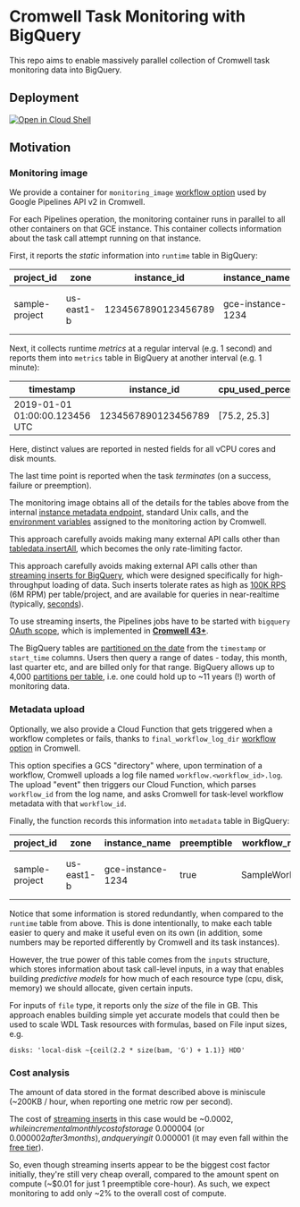 # Cromwell Task Monitoring with BigQuery

This repo aims to enable massively parallel collection
of Cromwell task monitoring data into BigQuery.

## Deployment

[![Open in Cloud Shell](https://gstatic.com/cloudssh/images/open-btn.svg)](https://console.cloud.google.com/cloudshell/editor?cloudshell_git_repo=https://github.com/broadinstitute/cromwell-task-monitor-bq&cloudshell_git_branch=release&cloudshell_tutorial=deploy/tutorial.md)

## Motivation

### Monitoring image

We provide a container for `monitoring_image`
[workflow option](https://cromwell.readthedocs.io/en/stable/wf_options/Google/)
used by Google Pipelines API v2 in Cromwell.

For each Pipelines operation, the monitoring container
runs in parallel to all other containers on that GCE instance.
This container collects information about
the task call attempt running on that instance.

First, it reports the _static_ information into `runtime` table in BigQuery:

| project_id | zone | instance_id | instance_name | preemptible | workflow_id  | task_call_name | shard | attempt | cpu_count | cpu_platform | mem_total_gb | disk_mounts | disk_total_gb | start_time |
| ------------- | ------------- | ------------- | ------------- | ------------- | ------------- | ------------- | ------------- | ------------- | ------------- | ------------- | ------------- | ------------- | ------------- | ------------- |
| sample-project | us-east1-b | 1234567890123456789 | gce-instance-1234 | true | 11910a69-aaf5-428a-aae0-0b3b41ef396c | Task_Hello | 1 | 2 | 2 | Intel Haswell | 7.5 | [/cromwell_root, /mnt/disk2] | [50.5, 25.2] | 2019-01-01 01:00:00.123456 UTC |

Next, it collects runtime _metrics_ at a regular interval (e.g. 1 second)
and reports them into `metrics` table in BigQuery at another interval (e.g. 1 minute):

| timestamp | instance_id | cpu_used_percent | mem_used_gb | disk_used_gb | disk_read_iops | disk_write_iops |
| ------------- | ------------- | ------------- | ------------- | ------------- | ------------- | ------------- |
| 2019-01-01 01:00:00.123456 UTC | 1234567890123456789 | [75.2, 25.3] | 65.3 | [20.4, 10.2] | [100.5, 50.1] | [200.6, 0.1] |

Here, distinct values are reported in nested fields for all vCPU cores and disk mounts.

The last time point is reported when the task _terminates_ (on a success, failure or preemption).

The monitoring image obtains all of the details for the tables above from the internal
[instance metadata endpoint](https://cloud.google.com/compute/docs/storing-retrieving-metadata),
standard Unix calls, and the
[environment variables](https://github.com/broadinstitute/cromwell/blob/develop/supportedBackends/google/pipelines/v2alpha1/src/main/scala/cromwell/backend/google/pipelines/v2alpha1/api/MonitoringAction.scala)
assigned to the monitoring action by Cromwell.

This approach carefully avoids making many external API calls other than
[tabledata.insertAll](https://cloud.google.com/bigquery/docs/reference/rest/v2/tabledata/insertAll),
which becomes the only rate-limiting factor.

This approach carefully avoids making external API calls other than
[streaming inserts for BigQuery](https://cloud.google.com/bigquery/streaming-data-into-bigquery),
which were designed specifically for high-throughput loading
of data. Such inserts tolerate rates as high as
[100K RPS](https://cloud.google.com/bigquery/quotas#streaming_inserts)
(6M RPM) per table/project, and are available for queries in near-realtime (typically,
[seconds](https://cloud.google.com/bigquery/streaming-data-into-bigquery#dataavailability)).

To use streaming inserts,
the Pipelines jobs have to be started with `bigquery`
[OAuth scope](https://cloud.google.com/bigquery/docs/reference/rest/v2/tabledata/insertAll#authorization-scopes),
which is implemented in [**Cromwell 43+**](https://github.com/broadinstitute/cromwell/releases/tag/43).

The BigQuery tables are [partitioned on the date](https://cloud.google.com/bigquery/docs/querying-partitioned-tables)
from the `timestamp` or `start_time` columns.
Users then query a range of dates -
today, this month, last quarter etc,
and are billed only for that range.
BigQuery allows up to 4,000
[partitions per table](https://cloud.google.com/bigquery/quotas#partitioned_tables),
i.e. one could hold up to ~11 years (!) worth of monitoring data.

### Metadata upload

Optionally, we also provide a Cloud Function that gets triggered
when a workflow completes or fails, thanks to `final_workflow_log_dir`
[workflow option](https://cromwell.readthedocs.io/en/stable/Logging/#workflow-logs)
in Cromwell.

This option specifies a GCS "directory" where, upon termination of a workflow,
Cromwell uploads a log file named `workflow.<workflow_id>.log`.
The upload "event" then triggers our Cloud Function,
which parses `workflow_id` from the log name,
and asks Cromwell for task-level workflow metadata with that `workflow_id`.

Finally, the function records this information into `metadata` table in BigQuery:

| project_id | zone | instance_name | preemptible | workflow_name | workflow_id | task_call_name | shard | attempt | start_time | end_time | execution_status | cpu_count | mem_total_gb | disk_mounts | disk_total_gb | disk_types | docker_image | inputs.key | inputs.type | inputs.value |
| ------------- | ------------- | ------------- | ------------- | ------------- | ------------- | ------------- | ------------- | ------------- | ------------- | ------------- | ------------- | ------------- | ------------- | ------------- | ------------- | ------------- | ------------- | ------------- | ------------- | ------------- |
| sample-project | us-east1-b | gce-instance-1234 | true | SampleWorkflow | 11910a69-aaf5-428a-aae0-0b3b41ef396c | Task_Hello | 1 | 2 | 2019-01-01 00:01:00.123789 UTC | 2019-01-01 02:00:00.789456 UTC | Done | 2 | 7.5 | [/cromwell_root, /mnt/disk2] | [51, 25] | [HDD, SSD] | example/image@sha256:e3b0c44298fc1c149afbf4c8996fb92427ae41e4649b934ca495991b7852b855 | [bam] | [file] | [23.5] |

Notice that some information is stored redundantly, when compared to the `runtime` table from above.
This is done intentionally, to make each table easier to query and make it useful even on its own
(in addition, some numbers may be reported differently by Cromwell and its task instances).

However, the true power of this table comes from the `inputs` structure,
which stores information about task call-level inputs, in a way that
enables building _predictive models_ for how much of each resource type
(cpu, disk, memory) we should allocate, given certain inputs.

For inputs of `file` type, it reports only the _size_ of the file in GB.
This approach enables building simple yet accurate models that could then
be used to scale WDL Task resources with formulas, based on File input sizes, e.g.
```wdl
disks: 'local-disk ~{ceil(2.2 * size(bam, 'G') + 1.1)} HDD'
```

### Cost analysis

The amount of data stored in the format described above
is miniscule (~200KB / hour, when reporting one metric row per second).

The cost of [streaming inserts](https://cloud.google.com/bigquery/pricing#streaming_pricing)
in this case would be ~$0.0002, while
incremental monthly cost of storage ~$0.000004 (or $0.000002 after 3 months),
and querying it ~$0.000001 (it may even fall within the
[free tier](https://cloud.google.com/bigquery/pricing#free-tier)).

So, even though streaming inserts appear to be the biggest
cost factor initially, they're still very cheap overall,
compared to the amount spent on compute
(~$0.01 for just 1 preemptible core-hour).
As such, we expect monitoring to add only ~2%
to the overall cost of compute.
